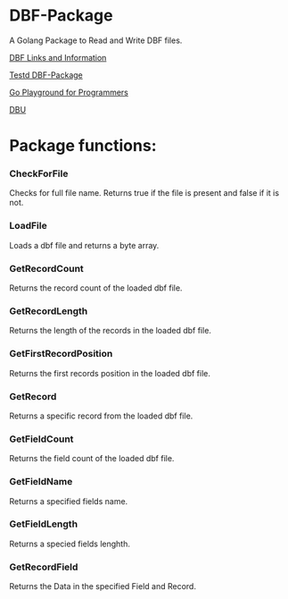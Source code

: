 # DBF-Package
A Golang Package to Read and Write DBF files.

[DBF Links and Information](https://github.com/Com1Software/Test-DBF-Package/wiki/Test-DBF-Package)

[Testd DBF-Package](https://github.com/Com1Software/Test-DBF-Package)

[Go Playground for Programmers](https://github.com/Com1Software/Go-Playground-for-Programmers)

[DBU](https://github.com/Com1Software/DBU)

# Package functions:

### CheckForFile

Checks for full file name. Returns true if the file
is present and false if it is not.

### LoadFile

Loads a dbf file and returns a byte array.

### GetRecordCount

Returns the record count of the loaded dbf file.

### GetRecordLength

Returns the length of the records in the loaded dbf file.

### GetFirstRecordPosition

Returns the first records position in the loaded dbf file.

### GetRecord

Returns a specific record from the loaded dbf file.

### GetFieldCount

Returns the field count of the loaded dbf file.

### GetFieldName

Returns a specified fields name.

### GetFieldLength

Returns a specied fields lenghth.

### GetRecordField

Returns the Data in the specified Field and Record.
